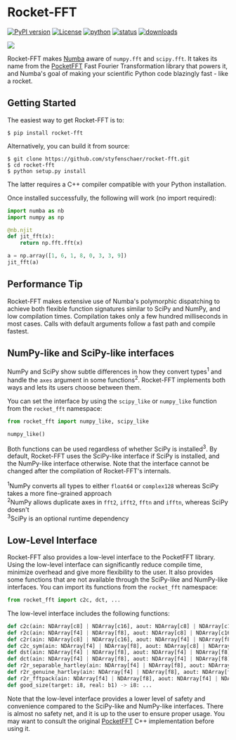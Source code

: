 # Rocket-FFT
[![PyPI version](https://img.shields.io/pypi/v/rocket-fft?color=%2376519B)](https://pypi.org/project/rocket-fft/)
[![License](https://img.shields.io/pypi/l/rocket-fft?color=%2376519B)](https://opensource.org/licenses/BSD-3-Clause)
[![python](https://img.shields.io/pypi/pyversions/rocket-fft?color=%2376519B)](https://pypi.org/project/rocket-fft/)
[![status](https://img.shields.io/pypi/status/rocket-fft?color=%2376519B)](https://pypi.org/project/rocket-fft/)
[![downloads](https://img.shields.io/pypi/dm/rocket-fft?color=%2376519B)](https://pypi.org/project/rocket-fft/)

![](https://raw.githubusercontent.com/styfenschaer/rocket-fft/release0.1.5/assets/fourier.gif)

Rocket-FFT makes [Numba](https://numba.pydata.org/) aware of `numpy.fft` and `scipy.fft`. It takes its name from the [PocketFFT](https://github.com/mreineck/pocketfft) Fast Fourier Transformation library that powers it, and Numba's goal of making your scientific Python code blazingly fast - like a rocket. 

## Getting Started
The easiest way to get Rocket-FFT is to:
```
$ pip install rocket-fft
```
Alternatively, you can build it from source:
```
$ git clone https://github.com/styfenschaer/rocket-fft.git
$ cd rocket-fft
$ python setup.py install
``` 
The latter requires a C++ compiler compatible with your Python installation.

Once installed successfully, the following will work (no import required):
```python
import numba as nb
import numpy as np

@nb.njit
def jit_fft(x):
    return np.fft.fft(x)

a = np.array([1, 6, 1, 8, 0, 3, 3, 9])
jit_fft(a)
```

## Performance Tip
Rocket-FFT makes extensive use of Numba's polymorphic dispatching to achieve both flexible function signatures similar to SciPy and NumPy, and low compilation times. Compilation takes only a few hundred milliseconds in most cases. Calls with default arguments follow a fast path and compile fastest.

## NumPy-like and SciPy-like interfaces
NumPy and SciPy show subtle differences in how they convert types<sup>1</sup> and handle the `axes` argument in some functions<sup>2</sup>. Rocket-FFT implements both ways and lets its users choose between them.

You can set the interface by using the `scipy_like` or `numpy_like` function from the `rocket_fft` namespace:
```python
from rocket_fft import numpy_like, scipy_like

numpy_like()
```
Both functions can be used regardless of whether SciPy is installed<sup>3</sup>. By default, Rocket-FFT uses the SciPy-like interface if SciPy is installed, and the NumPy-like interface otherwise. Note that the interface cannot be changed after the compilation of Rocket-FFT's internals.

<sup>1</sup>NumPy converts all types to either `float64` or `complex128` whereas SciPy takes a more fine-grained approach
<br/>
<sup>2</sup>NumPy allows duplicate axes in `fft2`, `ifft2`, `fftn` and `ifftn`, whereas SciPy doesn't
<br/>
<sup>3</sup>SciPy is an optional runtime dependency

## Low-Level Interface
Rocket-FFT also provides a low-level interface to the PocketFFT library. Using the low-level interface can significantly reduce compile time, minimize overhead and give more flexibility to the user. It also provides some functions that are not available through the SciPy-like and NumPy-like interfaces. You can import its functions from the `rocket_fft` namespace:
```python
from rocket_fft import c2c, dct, ...
```
The low-level interface includes the following functions:
```python
def c2c(ain: NDArray[c8] | NDArray[c16], aout: NDArray[c8] | NDArray[c16], axes: NDArray[i8], forward: b1, fct: f4 | f8, nthreads: i8) -> None: ...
def r2c(ain: NDArray[f4] | NDArray[f8], aout: NDArray[c8] | NDArray[c16], axes: NDArray[i8], forward: b1, fct: f4 | f8, nthreads: i8) -> None: ...
def c2r(ain: NDArray[c8] | NDArray[c16], aout: NDArray[f4] | NDArray[f8], axes: NDArray[i8], forward: b1, fct: f4 | f8, nthreads: i8) -> None: ...
def c2c_sym(ain: NDArray[f4] | NDArray[f8], aout: NDArray[c8] | NDArray[c16], axes: NDArray[i8], forward: b1, fct: f4 | f8, nthreads: i8) -> None: ...
def dst(ain: NDArray[f4] | NDArray[f8], aout: NDArray[f4] | NDArray[f8], axes: NDArray[i8], type: i8, fct: f4 | f8, ortho: b1, nthreads: i8) -> None: ...
def dct(ain: NDArray[f4] | NDArray[f8], aout: NDArray[f4] | NDArray[f8], axes: NDArray[i8], type: i8, fct: f4 | f8, ortho: b1, nthreads: i8) -> None: ...
def r2r_separable_hartley(ain: NDArray[f4] | NDArray[f8], aout: NDArray[f4] | NDArray[f8], axes: NDArray[i8], fct: f4 | f8, nthreads: i8) -> None: ...
def r2r_genuine_hartley(ain: NDArray[f4] | NDArray[f8], aout: NDArray[f4] | NDArray[f8], axes: NDArray[i8], fct: f4 | f8, nthreads: i8) -> None: ...
def r2r_fftpack(ain: NDArray[f4] | NDArray[f8], aout: NDArray[f4] | NDArray[f8], axes: NDArray[i8], real2hermitian: b1, forward: b1, fct: f4 | f8, nthreads: i8) -> None: ...
def good_size(target: i8, real: b1) -> i8: ...
```
Note that the low-level interface provides a lower level of safety and convenience compared to the SciPy-like and NumPy-like interfaces. 
There is almost no safety net, and it is up to the user to ensure proper usage. You may want to consult the original [PocketFFT](https://github.com/mreineck/pocketfft) C++ implementation before using it.
